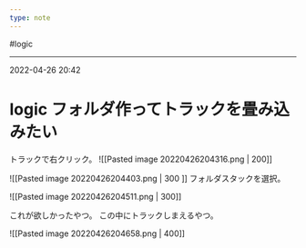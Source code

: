 ```yaml
---
type: note
---
```


#logic 

---
2022-04-26  20:42

# logic  フォルダ作ってトラックを畳み込みたい

トラックで右クリック。
![[Pasted image 20220426204316.png | 200]]

![[Pasted image 20220426204403.png | 300 ]]
フォルダスタックを選択。

![[Pasted image 20220426204511.png | 300]]

これが欲しかったやつ。
この中にトラックしまえるやつ。

![[Pasted image 20220426204658.png | 400]]

